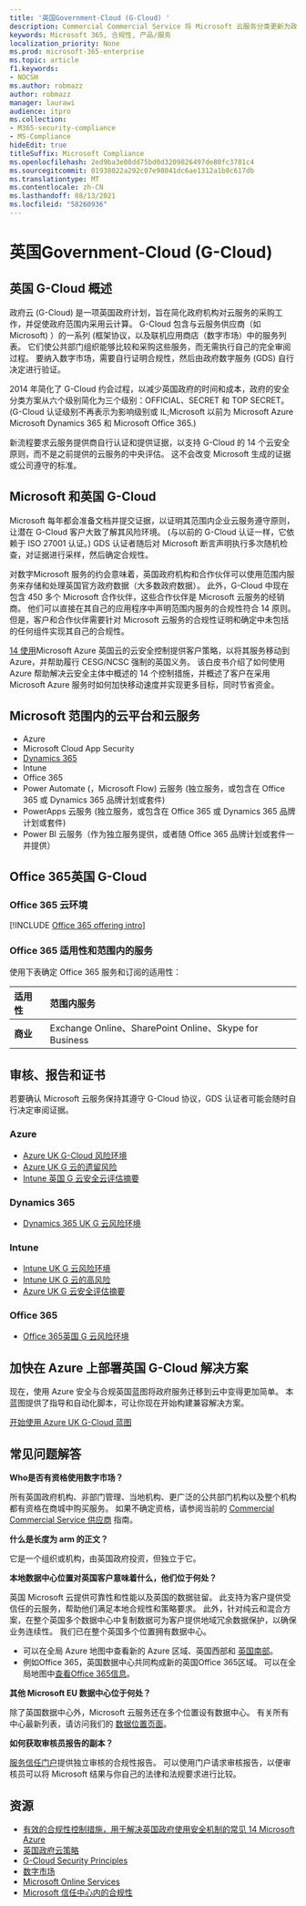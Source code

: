 ```yaml
---
title: '英国Government-Cloud (G-Cloud) '
description: Commercial Commercial Service 将 Microsoft 云服务分类更新为政府云 v.6。
keywords: Microsoft 365, 合规性, 产品/服务
localization_priority: None
ms.prod: microsoft-365-enterprise
ms.topic: article
f1.keywords:
- NOCSH
ms.author: robmazz
author: robmazz
manager: laurawi
audience: itpro
ms.collection:
- M365-security-compliance
- MS-Compliance
hideEdit: true
titleSuffix: Microsoft Compliance
ms.openlocfilehash: 2ed9ba3e08dd75bd0d3209826497de80fc3781c4
ms.sourcegitcommit: 01938022a292c07e98041dc6ae1312a1b8c617db
ms.translationtype: MT
ms.contentlocale: zh-CN
ms.lasthandoff: 08/13/2021
ms.locfileid: "58260936"
---
```

# <a name="united-kingdom-government-cloud-g-cloud"></a>英国Government-Cloud (G-Cloud) 

## <a name="uk-g-cloud-overview"></a>英国 G-Cloud 概述

政府云 (G-Cloud) 是一项英国政府计划，旨在简化政府机构对云服务的采购工作，并促使政府范围内采用云计算。 G-Cloud 包含与云服务供应商（如 Microsoft) ）的一系列 (框架协议，以及联机应用商店（数字市场）中的服务列表。 它们使公共部门组织能够比较和采购这些服务，而无需执行自己的完全审阅过程。 要纳入数字市场，需要自行证明合规性，然后由政府数字服务 (GDS) 自行决定进行验证。

2014 年简化了 G-Cloud 约会过程，以减少英国政府的时间和成本，政府的安全分类方案从六个级别简化为三个级别：OFFICIAL、SECRET 和 TOP SECRET。  (G-Cloud 认证级别不再表示为影响级别或 IL;Microsoft 以前为 Microsoft Azure Microsoft Dynamics 365 和 Microsoft Office 365.) 

新流程要求云服务提供商自行认证和提供证据，以支持 G-Cloud 的 14 个云安全原则，而不是之前提供的云服务的中央评估。 这不会改变 Microsoft 生成的证据或公司遵守的标准。

## <a name="microsoft-and-uk-g-cloud"></a>Microsoft 和英国 G-Cloud

Microsoft 每年都会准备文档并提交证据，以证明其范围内企业云服务遵守原则，让潜在 G-Cloud 客户大致了解其风险环境。  (与以前的 G-Cloud 认证一样，它依赖于 ISO 27001 认证。) GDS 认证者随后对 Microsoft 断言声明执行多次随机检查，对证据进行采样，然后确定合规性。

对数字Microsoft 服务的约会意味着，英国政府机构和合作伙伴可以使用范围内服务来存储和处理英国官方政府数据（大多数政府数据）。 此外，G-Cloud 中现在包含 450 多个 Microsoft 合作伙伴，这些合作伙伴是 Microsoft 云服务的经销商。 他们可以直接在其自己的应用程序中声明范围内服务的合规性符合 14 原则。 但是，客户和合作伙伴需要针对 Microsoft 云服务的合规性证明和确定中未包括的任何组件实现其自己的合规性。

 [14 使用](https://azure.microsoft.com/resources/14-cloud-security-controls-for-uk-cloud-using-microsoft-azure/)Microsoft Azure 英国云的云安全控制提供客户策略，以将其服务移动到 Azure，并帮助履行 CESG/NCSC 强制的英国义务。 该白皮书介绍了如何使用 Azure 帮助解决云安全主体中概述的 14 个控制措施，并概述了客户在采用 Microsoft Azure 服务时如何加快移动速度并实现更多目标，同时节省资金。

## <a name="microsoft-in-scope-cloud-platforms--services"></a>Microsoft 范围内的云平台和云服务

- Azure
- Microsoft Cloud App Security
- [Dynamics 365](https://aka.ms/d365-compliance-list)
- Intune
- Office 365
- Power Automate (，Microsoft Flow) 云服务 (独立服务，或包含在 Office 365 或 Dynamics 365 品牌计划或套件) 
- PowerApps 云服务 (独立服务，或包含在 Office 365 或 Dynamics 365 品牌计划或套件) 
- Power BI 云服务（作为独立服务提供，或者随 Office 365 品牌计划或套件一并提供）

## <a name="office-365-and-uk-g-cloud"></a>Office 365英国 G-Cloud

### <a name="office-365-cloud-environments"></a>Office 365 云环境

[!INCLUDE [Office 365 offering intro](../includes/o365-offering-introduction.md)]

### <a name="office-365-applicability-and-in-scope-services"></a>Office 365 适用性和范围内的服务

使用下表确定 Office 365 服务和订阅的适用性：

| **适用性** | **范围内服务** |
|:------------------|:----------------------|
| **商业** | Exchange Online、SharePoint Online、Skype for Business |

## <a name="audits-reports-and-certificates"></a>审核、报告和证书

若要确认 Microsoft 云服务保持其遵守 G-Cloud 协议，GDS 认证者可能会随时自行决定审阅证据。

### <a name="azure"></a>Azure

- [Azure UK G-Cloud 风险环境](https://go.microsoft.com/fwlink/?linkid=2099702)
- [Azure UK G 云的遗留风险](https://go.microsoft.com/fwlink/?linkid=2099497)
- [Intune 英国 G 云安全云评估摘要](https://go.microsoft.com/fwlink/?linkid=2099703)

### <a name="dynamics-365"></a>Dynamics 365

- [Dynamics 365 UK G 云风险环境](https://go.microsoft.com/fwlink/?linkid=2099702)

### <a name="intune"></a>Intune

- [Intune UK G 云风险环境](https://go.microsoft.com/fwlink/?linkid=2099702)
- [Intune UK G 云的高风险](https://aka.ms/IntuneUKGCloudResidualRisk)
- [Azure UK G 云安全评估摘要](https://aka.ms/IntuneUKGCloudSecurityAssessmentSummary)

### <a name="office-365"></a>Office 365

- [Office 365英国 G 云风险环境](https://go.microsoft.com/fwlink/?linkid=2099702)

## <a name="accelerate-your-deployment-of-uk-g-cloud-solutions-on-azure"></a>加快在 Azure 上部署英国 G-Cloud 解决方案

现在，使用 Azure 安全与合规英国蓝图将政府服务迁移到云中变得更加简单。 本蓝图提供了指导和自动化脚本，可让你现在开始构建兼容解决方案。

[开始使用 Azure UK G-Cloud 蓝图](https://aka.ms/ukofficialblueprint)

## <a name="frequently-asked-questions"></a>常见问题解答

**Who是否有资格使用数字市场？**

所有英国政府机构、非部门管理、当地机构、更广泛的公共部门机构以及整个机构都有资格在商城中购买服务。 如果不确定资格，请参阅当前的 [Commercial Commercial Service 供应商](https://www.gov.uk/guidance/current-crown-commercial-service-suppliers-what-you-need-to-know) 指南。

**什么是长度为 arm 的正文？**

它是一个组织或机构，由英国政府投资，但独立于它。

**本地数据中心位置对英国客户意味着什么，他们位于何处？**

英国 Microsoft 云提供可靠性和性能以及英国的数据驻留。 此支持为客户提供受信任的云服务，帮助他们满足本地合规性和策略要求。 此外，针对纯云和混合方案，在整个英国多个数据中心中复制数据可为客户提供地域冗余数据保护，以确保业务连续性。 我们已在整个英国多个位置拥有数据中心。

- 可以在全局 Azure 地图中查看新的 Azure 区域、英国西部和 [英国南部](https://azuredatacentermap.azurewebsites.net/)。
- 例如Office 365，英国数据中心共同构成新的英国Office 365区域。 可以在全局地图中[查看Office 365信息](https://o365datacentermap.azurewebsites.net/)。

**其他 Microsoft EU 数据中心位于何处？**

除了英国数据中心外，Microsoft 云服务还在多个位置设有数据中心。 有关所有中心最新列表，请访问我们的 [数据位置页面](https://www.microsoft.com/TrustCenter/Privacy/where-your-data-is-located)。

**如何获取审核员报告的副本？**

[服务信任门户](/microsoft-365/compliance/get-started-with-service-trust-portal)提供独立审核的合规性报告。 可以使用门户请求审核报告，以便审核员可以将 Microsoft 结果与你自己的法律和法规要求进行比较。

## <a name="resources"></a>资源

- [有效的合规性控制措施，用于解决英国政府使用安全机制的常见 14 Microsoft Azure](https://aka.ms/complianceuk)
- [英国政府云策略](https://aka.ms/UK_govt_cloud_strategy)
- [G-Cloud Security Principles](https://aka.ms/UK-G-Cloud)
- [数字市场](https://www.digitalmarketplace.service.gov.uk/)
- [Microsoft Online Services](https://aka.ms/Online-Services-Terms)
- [Microsoft 信任中心内的合规性](https://www.microsoft.com/trust-center/compliance/compliance-overview)
